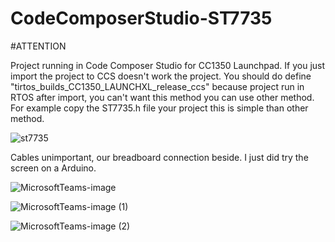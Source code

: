 
# CodeComposerStudio-ST7735

#ATTENTION

Project running in Code Composer Studio for CC1350 Launchpad. If you just import the project to CCS doesn't work the project. You should do define "tirtos_builds_CC1350_LAUNCHXL_release_ccs" because project run in RTOS after import, you can't want this method you can use other method. For example copy the ST7735.h file your project this is simple than other method. 

![st7735](https://user-images.githubusercontent.com/58117960/201872901-4a890e25-c713-4aea-87e9-642263738467.png)

Cables unimportant, our breadboard connection beside. I just did try the screen on a Arduino.

![MicrosoftTeams-image](https://user-images.githubusercontent.com/58117960/201874370-01e2f87f-2f7c-4c65-88ae-f5d693b87c3e.png)

![MicrosoftTeams-image (1)](https://user-images.githubusercontent.com/58117960/201874397-1a01472b-3663-4c0e-abec-f63d97672fc5.png)

![MicrosoftTeams-image (2)](https://user-images.githubusercontent.com/58117960/201874432-e2770e3f-4fcb-43c7-b80c-ceecb81acafc.png)


